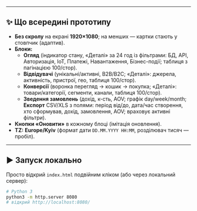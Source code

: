
---

## ✨ Що всередині прототипу

- **Без скролу** на екрані **1920×1080**; на менших — картки стають у стовпчик (адаптив).
- **Блоки:**
  - **Огляд** (індикатор стану, «Деталі» за 24 год із фільтрами: БД, API, Авторизація, IoT, Платежі, Навантаження, Бізнес-події; таблиця з пагінацією 100/стор).
  - **Відвідувачі** (унікальні/активні, B2B/B2C; «Деталі»: джерела, активність, пристрої, гео, таблиця 100/стор).
  - **Конверсії** (воронка перегляд → кошик → покупка; «Деталі»: товари/категорії, сегменти, канали, таблиця 100/стор).
  - **Зведення замовлень** (дохід, к-сть, AOV; графік day/week/month; **Експорт** CSV/XLS з полями: період від/до, дата/час створення, хто сформував, дохід, замовлення, AOV; враховує активні фільтри).
- **Кнопки «Оновити»** в кожному блоці (імітація оновлення).
- **TZ:** **Europe/Kyiv** (формат дати `DD.MM.YYYY HH:MM`, розділювач тисяч — пробіл).

---

## ▶️ Запуск локально

Просто відкрий `index.html` подвійним кліком (або через локальний сервер):

```bash
# Python 3
python3 -m http.server 8080
# відкрий http://localhost:8080/
